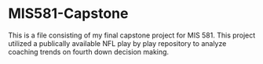 # MIS581-Capstone

This is a file consisting of my final capstone project for MIS 581. This project utilized  a publically available NFL play by play repository to analyze coaching trends on fourth down decision making. 
